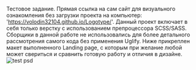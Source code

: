Тестовое задание.
Прямая ссылка на сам сайт для визуального ознакомления без загрузки проекта на компьютер: 'https://volodin32104.github.io/Logotype/'.
Данный проект включает в себя только верстку с использованием препроцессора SCSS/SASS.
Сборщики в данной работе не использовались для более детального рассмотрения самого кода без применения Uglify.
Ниже прикреплен макет выполненного Landing page, с которым при желание любой может свериться и сравнить готовую работу и отличия в дизайне.
![test psd](https://user-images.githubusercontent.com/34587236/124402158-fdbe1f00-dd36-11eb-99ec-eb3f0a5fe9bf.png)

